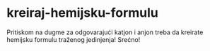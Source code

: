 # kreiraj-hemijsku-formulu
Pritiskom na dugme za odgovarajući katjon i anjon treba da kreirate hemijsku formulu traženog jedinjenja! Srećno!
